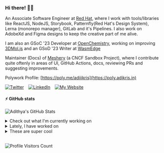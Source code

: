 ### Hi there! 👋🏻
  
An Associate Software Engineer at [Red Hat](https://www.redhat.com), where I work with tools/libraries like ReactJS, NodeJS, Storybook, Patternfly(Red Hat's Design System), Lerna (monorepo manager), GitLab and it's Pipelines. I also work on AdobeXd and Figma designs to keep the creative part of me alive.

I am also an GSoC '23 Developer at [OpenChemistry](https://openchemistry.org), working on improving [3DMol.js](https://github.com/3dmol/3Dmol.js) and an GSoD '23 Writer at [WasmEdge](https://github.com/WasmEdge)

Maintainer (Docs) of [Meshery](https://github.com/meshery) (a CNCF Sandbox Project), where I contribute quite oftenly in areas of UI, GitHub Actions, docs, reviewing PRs and suggesting improvements.

Polywork Profile: [https://poly.me/adiiikris](https://poly.adikris.in)

[![Twitter](https://img.shields.io/badge/-@adii_kris-%231DA1F2?style=for-the-badge&logo=twitter&logoColor=ffffff)](https:/twitter.adikris.in) &ensp;
[![LinkedIn](https://img.shields.io/badge/-Adithya%20Krishna-%230A67C3?style=for-the-badge&logo=linkedin&logoColor=ffffff)](https://linkedin.adikris.in/) &ensp;
[![My Website](https://img.shields.io/badge/-My%20Website-%230A67C3?style=for-the-badge)](https://adikris.in/)

#### ⚡️ GitHub stats

![Adithya's GitHub Stats](https://github-readme-stats.vercel.app/api?username=adithyaakrishna&show_icons=true&hide_border=true&title_color=fff&icon_color=79ff97&text_color=9f9f9f&bg_color=151515)


<details>
  <summary>Check out what I'm currently working on</summary>
  
  - [WasmEdge/docs](https://github.com/WasmEdge/docs) -  (today)
  - [facebook/docusaurus](https://github.com/facebook/docusaurus) - Easy to maintain open source documentation websites. (today)
  - [adithyaakrishna/my-talks](https://github.com/adithyaakrishna/my-talks) -  (1 week ago)
  - [calcom/cal.com](https://github.com/calcom/cal.com) - Scheduling infrastructure for absolutely everyone. (1 week ago)
  - [the-test-trove/the-test-trove.github.io](https://github.com/the-test-trove/the-test-trove.github.io) - The T3Con Website (2 weeks ago)
</details>

<details>
  <summary>Lately, I have worked on</summary>
  
  - [docs: fix prism theme broken link in code blocks docs](https://github.com/facebook/docusaurus/pull/9044) on [facebook/docusaurus](https://github.com/facebook/docusaurus) (1 day ago)
  - [[Feat] - Increase Code Coverage](https://github.com/3dmol/3Dmol.js/pull/683) on [3dmol/3Dmol.js](https://github.com/3dmol/3Dmol.js) (2 days ago)
  - [[Feat] - Fix Puppeteer Warning](https://github.com/3dmol/glcheck/pull/1) on [3dmol/glcheck](https://github.com/3dmol/glcheck) (4 days ago)
  - [Dummy change to verify PR Title validation](https://github.com/calcom/cal.com/pull/9194) on [calcom/cal.com](https://github.com/calcom/cal.com) (1 week ago)
  - [feat: Auto check PR titles if they follow conventional commits spec](https://github.com/calcom/cal.com/pull/9109) on [calcom/cal.com](https://github.com/calcom/cal.com) (2 weeks ago)
</details>

<details>
  <summary>These are super cool</summary>
  
  - [NextJSTemplates/startup-nextjs](https://github.com/NextJSTemplates/startup-nextjs) - Startup is free Next.js template for startups and SaaS businesses comes with all the essential pages, components, and sections you need to launch a complete business website. (1 day ago)
  - [Eventual-Inc/Daft](https://github.com/Eventual-Inc/Daft) - The Python DataFrame for Complex Data (1 day ago)
  - [robusta-dev/kubernetes-chatgpt-bot](https://github.com/robusta-dev/kubernetes-chatgpt-bot) - A ChatGPT bot for Kubernetes issues. (2 days ago)
  - [lizrice/ebpf-beginners](https://github.com/lizrice/ebpf-beginners) - The beginner&#39;s guide to eBPF (3 days ago)
  - [GoogleChrome/lighthouse](https://github.com/GoogleChrome/lighthouse) - Automated auditing, performance metrics, and best practices for the web. (4 days ago)
</details>

<br> 

![Profile Visitors Count](https://profile-counter.glitch.me/adithyaakrishna/count.svg)
